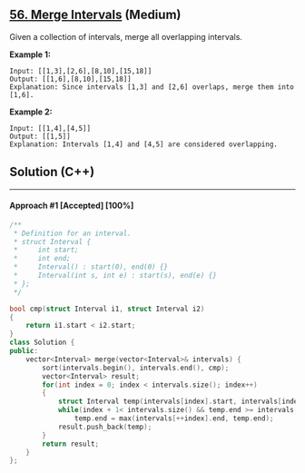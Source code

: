## [56. Merge Intervals](https://leetcode.com/problems/merge-intervals/) (Medium)

Given a collection of intervals, merge all overlapping intervals.

**Example 1:**

```
Input: [[1,3],[2,6],[8,10],[15,18]]
Output: [[1,6],[8,10],[15,18]]
Explanation: Since intervals [1,3] and [2,6] overlaps, merge them into [1,6].
```

**Example 2:**

```
Input: [[1,4],[4,5]]
Output: [[1,5]]
Explanation: Intervals [1,4] and [4,5] are considered overlapping.
```

## Solution (C++)

------

#### Approach #1  [Accepted] [100%] 

```c++
/**
 * Definition for an interval.
 * struct Interval {
 *     int start;
 *     int end;
 *     Interval() : start(0), end(0) {}
 *     Interval(int s, int e) : start(s), end(e) {}
 * };
 */

bool cmp(struct Interval i1, struct Interval i2)
{
    return i1.start < i2.start;
}
class Solution {
public:
    vector<Interval> merge(vector<Interval>& intervals) {
        sort(intervals.begin(), intervals.end(), cmp);
        vector<Interval> result;
        for(int index = 0; index < intervals.size(); index++)
        {
            struct Interval temp(intervals[index].start, intervals[index].end);
            while(index + 1< intervals.size() && temp.end >= intervals[index + 1].start)
                temp.end = max(intervals[++index].end, temp.end);
            result.push_back(temp);
        }
        return result;
    }
};
```



